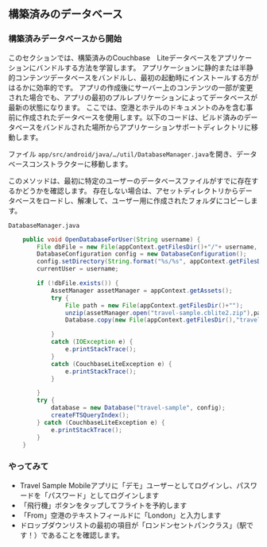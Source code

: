 ## 構築済みのデータベース

### 構築済みデータベースから開始
このセクションでは、構築済みのCouchbase　Liteデータベースをアプリケーションにバンドルする方法を学習します。
アプリケーションに静的または半静的コンテンツデータベースをバンドルし、最初の起動時にインストールする方がはるかに効率的です。
アプリの作成後にサーバー上のコンテンツの一部が変更された場合でも、アプリの最初のプルレプリケーションによってデータベースが最新の状態になります。
ここでは、空港とホテルのドキュメントのみを含む事前に作成されたデータベースを使用します。以下のコードは、ビルド済みのデータベースをバンドルされた場所からアプリケーションサポートディレクトリに移動します。

ファイル `app/src/android/java/…/util/DatabaseManager.java`を開き、データベースコンストラクターに移動します。

このメソッドは、最初に特定のユーザーのデータベースファイルがすでに存在するかどうかを確認します。
存在しない場合は、アセットディレクトリからデータベースをロードし、解凍して、ユーザー用に作成されたフォルダにコピーします。

`DatabaseManager.java`

```java
    public void OpenDatabaseForUser(String username) {
        File dbFile = new File(appContext.getFilesDir()+"/"+ username, "travel-sample.cblite2");
        DatabaseConfiguration config = new DatabaseConfiguration();
        config.setDirectory(String.format("%s/%s", appContext.getFilesDir(),username));
        currentUser = username;

        if (!dbFile.exists()) {
            AssetManager assetManager = appContext.getAssets();
            try {
                File path = new File(appContext.getFilesDir()+"");
                unzip(assetManager.open("travel-sample.cblite2.zip"),path);
                Database.copy(new File(appContext.getFilesDir(),"travel-sample.cblite2"), "travel-sample", config);

            }
            catch (IOException e) {
                e.printStackTrace();
            }
            catch (CouchbaseLiteException e) {
                e.printStackTrace();
            }

        }
        try {
            database = new Database("travel-sample", config);
            createFTSQueryIndex();
        } catch (CouchbaseLiteException e) {
            e.printStackTrace();
        }
    }
```

### やってみて
- Travel Sample Mobileアプリに「デモ」ユーザーとしてログインし、パスワードを「パスワード」としてログインします
- 「飛行機」ボタンをタップしてフライトを予約します
- 「From」空港のテキストフィールドに「London」と入力します
- ドロップダウンリストの最初の項目が「ロンドンセントパンクラス」（駅です！）であることを確認します。
